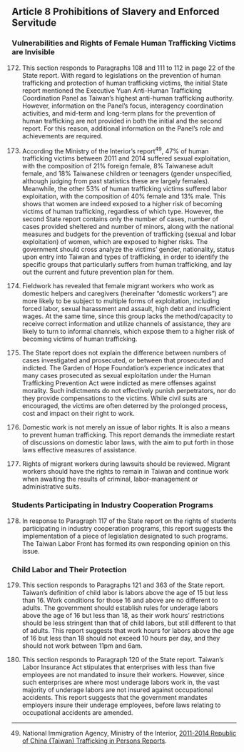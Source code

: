 ## Article 8 Prohibitions of Slavery and Enforced Servitude

### Vulnerabilities and Rights of Female Human Trafficking Victims are Invisible

<ol start="172">
  <li><p>This section responds to Paragraphs 108 and 111 to 112 in page 22 of the State report. With regard to legislations on the prevention of human trafficking and protection of human trafficking victims, the initial State report mentioned the Executive Yuan Anti-Human Trafficking Coordination Panel as Taiwan’s highest anti-human trafficking authority. However, information on the Panel’s focus, interagency coordination activities, and mid-term and long-term plans for the prevention of human trafficking are not provided in both the initial and the second report. For this reason, additional information on the Panel’s role and achievements are required.</p></li>

  <li><p>According the Ministry of the Interior’s report<sup>49</sup>, 47% of human trafficking victims between 2011 and 2014 suffered sexual exploitation, with the composition of 21% foreign female, 8% Taiwanese adult female, and 18% Taiwanese children or teenagers (gender unspecified, although judging from past statistics these are largely females). Meanwhile, the other 53% of human trafficking victims suffered labor exploitation, with the composition of 40% female and 13% male. This shows that women are indeed exposed to a higher risk of becoming victims of human trafficking, regardless of which type. However, the second State report contains only the number of cases, number of cases provided sheltered and number of minors, along with the national measures and budgets for the prevention of trafficking (sexual and lobar exploitation) of women, which are exposed to higher risks. The government should cross analyze the victims’ gender, nationality, status upon entry into Taiwan and types of trafficking, in order to identify the specific groups that particularly suffers from human trafficking, and lay out the current and future prevention plan for them.</p></li>

  <li><p>Fieldwork has revealed that female migrant workers who work as domestic helpers and caregivers (hereinafter “domestic workers”) are more likely to be subject to multiple forms of exploitation, including forced labor, sexual harassment and assault, high debt and insufficient wages. At the same time, since this group lacks the method/capacity to receive correct information and utilize channels of assistance, they are likely to turn to informal channels, which expose them to a higher risk of becoming victims of human trafficking.</p></li>

  <li><p>The State report does not explain the difference between numbers of cases investigated and prosecuted, or between that prosecuted and indicted. The Garden of Hope Foundation’s experience indicates that many cases prosecuted as sexual exploitation under the Human Trafficking Prevention Act were indicted as mere offenses against morality. Such indictments do not effectively punish perpetrators, nor do they provide compensations to the victims. While civil suits are encouraged, the victims are often deterred by the prolonged process, cost and impact on their right to work.</p></li>

  <li><p>Domestic work is not merely an issue of labor rights. It is also a means to prevent human trafficking. This report demands the immediate restart of discussions on domestic labor laws, with the aim to put forth in those laws effective measures of assistance.</p></li>

  <li><p>Rights of migrant workers during lawsuits should be reviewed. Migrant workers should have the rights to remain in Taiwan and continue work when awaiting the results of criminal, labor-management or administrative suits.</p></li>
</ol>

### Students Participating in Industry Cooperation Programs

<ol start="178">
  <li><p>In response to Paragraph 117 of the State report on the rights of students participating in industry cooperation programs, this report suggests the implementation of a piece of legislation designated to such programs. The Taiwan Labor Front has formed its own responding opinion on this issue.</p></li>
</ol>

### Child Labor and Their Protection

<ol start="179">
  <li><p>This section responds to Paragraphs 121 and 363 of the State report. Taiwan’s definition of child labor is labors above the age of 15 but less than 16. Work conditions for those 16 and above are no different to adults. The government should establish rules for underage labors above the age of 16 but less than 18, as their work hours’ restrictions should be less stringent than that of child labors, but still different to that of adults. This report suggests that work hours for labors above the age of 16 but less than 18 should not exceed 10 hours per day, and they should not work between 11pm and 6am.</p></li>

  <li><p>This section responds to Paragraph 120 of the State report. Taiwan’s Labor Insurance Act stipulates that enterprises with less than five employees are not mandated to insure their workers. However, since such enterprises are where most underage labors work in, the vast majority of underage labors are not insured against occupational accidents. This report suggests that the government mandates employers insure their underage employees, before laws relating to occupational accidents are amended.</p></li>
</ol>

-----

<ol start="49">
  <li>National Immigration Agency, Ministry of the Interior, <a href="http://www.immigration.gov.tw/lp.asp?ctNode=32578&CtUnit=16539&BaseDSD=7&mp=1" target="_blank">2011-2014 Republic of China (Taiwan) Trafficking in Persons Reports</a>.</li>
</ol>
